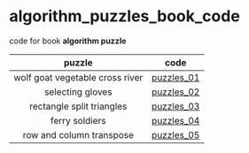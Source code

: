 # algorithm_puzzles_book_code

code for book **algorithm puzzle**

|puzzle|code|
|:-:|:-:|
|wolf goat vegetable cross river| [puzzles_01](https://github.com/zhuliquan/algorithm_puzzles_book_code/blob/master/algorithm_puzzles/puzzles_001_wolf_goat_vegetable_cross_river/README.md) |
|selecting gloves| [puzzles_02](https://github.com/zhuliquan/algorithm_puzzles_book_code/blob/master/algorithm_puzzles/puzzles_002_selecting_gloves/README.md) |
|rectangle split triangles | [puzzles_03](https://github.com/zhuliquan/algorithm_puzzles_book_code/blob/master/algorithm_puzzles/puzzles_003_rectangle_split_triangle/README.md) |
|ferry soldiers|[puzzles_04](https://github.com/zhuliquan/algorithm_puzzles_book_code/blob/master/algorithm_puzzles/puzzles_004_ferry_soldiers/README.md)|
| row and column transpose | [puzzles_05](https://github.com/zhuliquan/algorithm_puzzles_book_code/blob/master/algorithm_puzzles/puzzles_004_row_and_column_transformation/README.md) |
